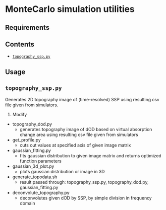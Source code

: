 # MonteCarlo simulation utilities

## Requirements


## Contents
- [`topography_ssp.py`](#topography_ssp)


## Usage
### <h2 id="topography_ssp">`topography_ssp.py`</h2>
Generates 2D topography image of (time-resolved) SSP using resulting csv file given from simulators.

1. Modify 

- topography_dod.py
    - generates topography image of dOD based on virtual absorption change area using resulting csv file given from simulators
- get_profile.py
    - cuts out values at specified axis of given image matrix
- gaussian_fitting.py
    - fits gaussian distribution to given image matrix and returns optimized function parameters
- gaussian_3d_plot.py
    - plots gaussian distribution or image in 3D
- generate_topodata.sh
    - result passed through: topography_ssp.py, topography_dod.py, gaussian_fitting.py
- deconvolute_topography.py
    - deconvolutes given dOD by SSP, by simple division in frequency domain